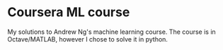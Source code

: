 # Coursera ML course

My solutions to Andrew Ng's machine learning course. The course is in Octave/MATLAB, however I chose to solve it in python.

